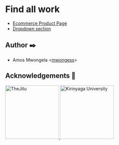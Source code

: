 # Find all work

- [Ecommerce Product Page](./ecommerce-product-page/)
- [Dropdown section](./intro-section-with-dropdown-navigation-main/)
## Author :black_nib:

* Amos Mwongela <[mwongess](https://github.com/mwongess)>
## Acknowledgements :pray:

<a href="https://thejitu.com/">
<img src="https://thejitu.com/wp-content/themes/JITU2.0theme/img/logo-jitu-red.svg" width="170" alt="TheJitu">
</a>
<a href="https://www.kyu.ac.ke/">
  <img src="https://www.kyu.ac.ke/images/kyu_logo2.png" width="170" alt="Kirinyaga University">
</a>
